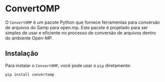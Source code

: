 # ConvertOMP

O `ConvertOMP` é um pacote Python que fornece ferramentas para conversão de arquivos do Samp para open.mp. Este pacote é projetado para ser simples de usar e eficiente no processo de conversão de arquivos dentro do ambiente Open-MP.

## Instalação

Para instalar o `ConvertOMP`, você pode usar o `pip` diretamente:

```bash
pip install convertomp